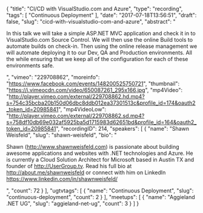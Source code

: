 {
  "title": "CI/CD with VisualStudio.com and Azure",
  "type": "recording",
  "tags": [
    "Continuous Deployment"
  ],
  "date": "2017-07-18T13:56:51",
  "draft": false,
  "slug": "cicd-with-visualstudio-com-and-azure",
  "abstract": "<p>In this talk we will take a simple ASP.NET MVC application and check it in to VisualStudio.com Source Control. We will then use the online Build tools to automate builds on check-in. Then using the online release management we will automate deploying it to our Dev, QA and Production environments. All the while ensuring that we keep all of the configuration for each of these environments safe.</p>",
  "vimeo": "229708862",
  "moreinfo": "https://www.facebook.com/events/148200525750721",
  "thumbnail": "https://i.vimeocdn.com/video/650087261_295x166.jpg",
  "mp4Video": "http://player.vimeo.com/external/229708862.hd.mp4?s=754c35bcba20b150d06dbc8ddb012ea37301513c&profile_id=174&oauth2_token_id=20985841",
  "mp4VideoLow": "http://player.vimeo.com/external/229708862.sd.mp4?s=758df10db69e032af5925ba5d1715983d62651bd&profile_id=164&oauth2_token_id=20985841",
  "recordingID": 214,
  "speakers": [
    {
      "name": "Shawn Weisfeld",
      "slug": "shawn-weisfeld",
      "bio": "<p>Shawn (http://www.shawnweisfeld.com) is passionate about building awesome applications and websites with .NET technologies and Azure. He is currently a Cloud Solution Architect for Microsoft based in Austin TX and founder of http://UserGroup.tv. Read his full bio at http://about.me/shawnweisfeld or connect with him on LinkedIn https://www.linkedin.com/in/shawnweisfeld/</p>",
      "count": 72
    }
  ],
  "ugtvtags": [
    {
      "name": "Continuous Deployment",
      "slug": "continuous-deployment",
      "count": 2
    }
  ],
  "meetups": [
    {
      "name": "Aggieland .NET UG",
      "slug": "aggieland-net-ug",
      "count": 3
    }
  ]
}